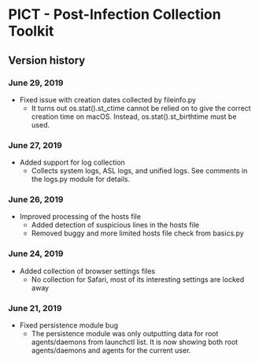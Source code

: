 # PICT - Post-Infection Collection Toolkit
## Version history

### June 29, 2019

* Fixed issue with creation dates collected by fileinfo.py
	* It turns out os.stat().st_ctime cannot be relied on to give the correct creation time on macOS. Instead, os.stat().st_birthtime must be used.

### June 27, 2019

* Added support for log collection
	* Collects system logs, ASL logs, and unified logs. See comments in the logs.py module for details.

### June 26, 2019

* Improved processing of the hosts file
	* Added detection of suspicious lines in the hosts file
	* Removed buggy and more limited hosts file check from basics.py

### June 24, 2019

* Added collection of browser settings files
  * No collection for Safari, most of its interesting settings are locked away

### June 21, 2019

* Fixed persistence module bug
  * The persistence module was only outputting data for root agents/daemons from launchctl list. It is now showing both root agents/daemons and agents for the current user.
